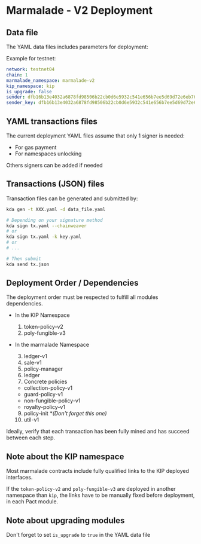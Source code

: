 # Marmalade - V2 Deployment

## Data file
The YAML data files includes parameters for deployment:

Example for testnet:
```yaml
network: testnet04
chain: 1
marmalade_namespace: marmalade-v2
kip_namespace: kip
is_upgrade: false
sender: dfb16b13e4032a6878fd98506b22cb0d6e5932c541e656b7ee5d69d72e6eb76e
sender_key: dfb16b13e4032a6878fd98506b22cb0d6e5932c541e656b7ee5d69d72e6eb76e
```

## YAML transactions files

The current deployment YAML files assume that only 1 signer is needed:
  - For gas payment
  - For namespaces unlocking

Others signers can be added if needed

## Transactions (JSON) files

Transaction files can be generated and submitted by:

```sh
kda gen -t XXX.yaml -d data_file.yaml

# Depending on your signature method
kda sign tx.yaml --chainweaver
# or
kda sign tx.yaml -k key.yaml
# or
# ...

# Then submit
kda send tx.json
```


## Deployment Order / Dependencies

The deployment order must be respected to fulfill all modules dependencies.

* In the KIP Namespace

  1. token-policy-v2
  2. poly-fungible-v3

* In the marmalade Namespace

  3. ledger-v1
  4. sale-v1
  5. policy-manager
  6. ledger
  7. Concrete policies
    * collection-policy-v1
    * guard-policy-v1
    * non-fungible-policy-v1
    * royalty-policy-v1
  9. policy-init **(Don't forget this one)*
  10. util-v1

Ideally, verify that each transaction has been fully mined and has succeed between each step.

## Note about the KIP namespace

Most marmalade contracts include fully qualified links to the KIP deployed interfaces.

If the `token-policy-v2` and `poly-fungible-v3` are deployed in another namespace than `kip`, the links have to be manually fixed before deployment, in each Pact module.

## Note about upgrading modules

Don't forget to set `is_upgrade` to `true` in the YAML data file

